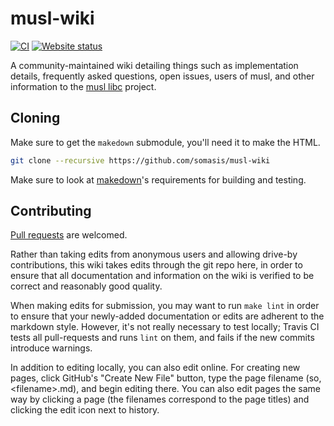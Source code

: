 # musl-wiki

[![CI](https://github.com/somasis/musl-wiki/actions/workflows/main.yml/badge.svg)](https://github.com/somasis/musl-wiki/actions/workflows/main.yml)
[![Website status](https://img.shields.io/website-up-down-green-red/http/shields.io.svg?style=flat-square)](https://wiki.musl-libc.org)

A community-maintained wiki detailing things such as implementation details,
frequently asked questions, open issues, users of musl, and other information to
the [musl libc](https://www.musl-libc.org/) project.

## Cloning

Make sure to get the `makedown` submodule, you'll need it to make the HTML.

```sh
git clone --recursive https://github.com/somasis/musl-wiki
```

Make sure to look at [makedown]'s requirements for building and testing.

[makedown]: https://github.com/somasis/makedown

## Contributing

[Pull requests](https://github.com/somasis/musl-wiki/pulls) are welcomed.

Rather than taking edits from anonymous users and allowing drive-by
contributions, this wiki takes edits through the git repo here, in order to
ensure that all documentation and information on the wiki is verified to be
correct and reasonably good quality.

When making edits for submission, you may want to run `make lint` in order to ensure
that your newly-added documentation or edits are adherent to the markdown
style. However, it's not really necessary to test locally; Travis CI tests all
pull-requests and runs `lint` on them, and fails if the new commits introduce warnings.

In addition to editing locally, you can also edit online.
For creating new pages, click GitHub's "Create New File" button, type the page
filename (so, \<filename\>.md), and begin editing there. You can also edit pages
the same way by clicking a page (the filenames correspond to the page titles) and
clicking the edit icon next to history.

